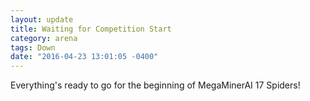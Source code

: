 ```yaml
---
layout: update
title: Waiting for Competition Start
category: arena
tags: Down
date: "2016-04-23 13:01:05 -0400"
---
```


Everything's ready to go for the beginning of MegaMinerAI 17 Spiders!
